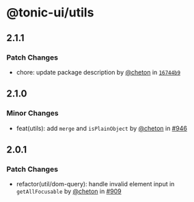 # @tonic-ui/utils

## 2.1.1

### Patch Changes

- chore: update package description by [@cheton](https://github.com/cheton) in [`16744b9`](https://github.com/trendmicro-frontend/tonic-ui/commit/16744b95e35f4b97371f1ad685553915dd2d43ad)

## 2.1.0

### Minor Changes

- feat(utils): add `merge` and `isPlainObject` by [@cheton](https://github.com/cheton) in [#946](https://github.com/trendmicro-frontend/tonic-ui/pull/946)

## 2.0.1

### Patch Changes

- refactor(util/dom-query): handle invalid element input in `getAllFocusable` by [@cheton](https://github.com/cheton) in [#909](https://github.com/trendmicro-frontend/tonic-ui/pull/909)
